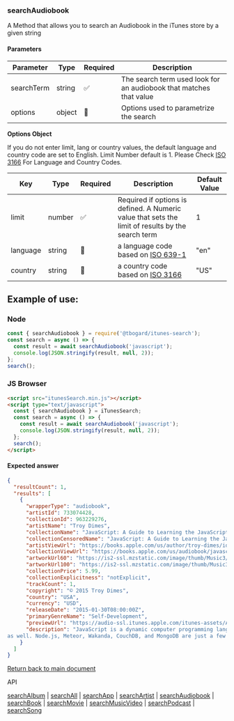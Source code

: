 ### searchAudiobook

A Method that allows you to search an Audiobook in the iTunes store by a given string

#### Parameters

| Parameter  | Type   | Required | Description                                                        |
| ---------- | ------ | -------- | ------------------------------------------------------------------ |
| searchTerm | string | ✅       | The search term used look for an audiobook that matches that value |
| options    | object | 🔴       | Options used to parametrize the search                             |

<b>Options Object</b>

If you do not enter limit, lang or country values, the default language and country code are set to English. Limit Number default is 1.
Please Check [ISO 3166](https://en.wikipedia.org/wiki/ISO_3166-1_alpha-2) For Language and Country Codes.

| Key      | Type   | Required | Description                                                                                       | Default Value |
| -------- | ------ | -------- | ------------------------------------------------------------------------------------------------- | ------------- |
| limit    | number | ✅       | Required if options is defined. A Numeric value that sets the limit of results by the search term | 1             |
| language | string | 🔴       | a language code based on [ISO 639-1](https://en.wikipedia.org/wiki/List_of_ISO_639-1_codes)       | "en"          |
| country  | string | 🔴       | a country code based on [ISO 3166](https://en.wikipedia.org/wiki/ISO_3166-1_alpha-2)              | "US"          |

## Example of use:

### Node

```js
const { searchAudiobook } = require('@tbogard/itunes-search');
const search = async () => {
  const result = await searchAudiobook('javascript');
  console.log(JSON.stringify(result, null, 2));
};
search();
```

### JS Browser

```html
<script src="itunesSearch.min.js"></script>
<script type="text/javascript">
  const { searchAudiobook } = iTunesSearch;
  const search = async () => {
    const result = await searchAudiobook('javascript');
    console.log(JSON.stringify(result, null, 2));
  };
  search();
</script>
```

#### Expected answer

```json
{
  "resultCount": 1,
  "results": [
    {
      "wrapperType": "audiobook",
      "artistId": 733074428,
      "collectionId": 963229276,
      "artistName": "Troy Dimes",
      "collectionName": "JavaScript: A Guide to Learning the JavaScript Programming Language (Unabridged)",
      "collectionCensoredName": "JavaScript: A Guide to Learning the JavaScript Programming Language (Unabridged)",
      "artistViewUrl": "https://books.apple.com/us/author/troy-dimes/id733074428?uo=4",
      "collectionViewUrl": "https://books.apple.com/us/audiobook/javascript-a-guide-to-learning-the/id963229276?uo=4",
      "artworkUrl60": "https://is2-ssl.mzstatic.com/image/thumb/Music3/v4/e2/21/34/e221344e-3aa5-7ae5-98c3-4166486dfd5c/itunes.jpg/60x60bb.jpg",
      "artworkUrl100": "https://is2-ssl.mzstatic.com/image/thumb/Music3/v4/e2/21/34/e221344e-3aa5-7ae5-98c3-4166486dfd5c/itunes.jpg/100x100bb.jpg",
      "collectionPrice": 5.99,
      "collectionExplicitness": "notExplicit",
      "trackCount": 1,
      "copyright": "© 2015 Troy Dimes",
      "country": "USA",
      "currency": "USD",
      "releaseDate": "2015-01-30T08:00:00Z",
      "primaryGenreName": "Self-Development",
      "previewUrl": "https://audio-ssl.itunes.apple.com/itunes-assets/AudioPreview113/v4/12/a8/7f/12a87fe8-6481-f65a-3dd7-041ed501d14f/mzaf_5195015865377973701.std.aac.p.m4a",
      "description": "JavaScript is a dynamic computer programming language that is commonly used in web browsers to control the behavior of web pages and interact with users. It allows for asynchronous communication and can update parts of a web page or even replace the entire content of a web page. You'll see JavaScript being used to display date and time information, perform animations on a web site, validate form input, suggest results as a user types into a search box, and more. <br /><br />JavaScript is being used more and more... <br /><br />Even though JavaScript is by far the most popular client side programming language in use today, it can and is used on the server side
as well. Node.js, Meteor, Wakanda, CouchDB, and MongoDB are just a few examples of where you'll find and be able to use JavaScript on the server side. The time you invest in learning JavaScript can be doubly rewarding as JavaScript keeps moving into more and more areas of computing. <br /><br />Learn the fundamentals of the JavaScript programming language. <br /><br />No matter if you plan to use JavaScript on the client side in a web browser, on the server side, or both, you will need to learn the fundamentals of the language. That's what this book will give you. When you finish reading this book you will feel comfortable and confident programming in the JavaScript language. <br /><br />Here is just some of what you'll learn when you read this book:  \n \n \n Where JavaScript can be used  \n How to setup your computer so it's easy and comfortable to program in JavaScript  \n What tools you'll want to have when programming in JavaScript  \n The basics of HTML...  \n What variables are and how to use them  \n How to deal with numbers and perform mathematical operations  \n How and when to use conditionals  \n What functions are, why they are so handy, and how to put them to good use  \n Advanced data structures like associati"
    }
  ]
}
```

[Return back to main document](../README.md)

API

[searchAlbum](./searchAlbum.md) | [searchAll](./searchAll.md) | [searchApp](./searchApp.md) | [searchArtist](./searchArtist.md) | [searchAudiobook](./searchAudiobook.md) | [searchBook](./searchBook.md) | [searchMovie](./searchMovie.md) | [searchMusicVideo](./searchMusicVideo.md) | [searchPodcast](./searchPodcast.md) | [searchSong](./searchSong.md)
